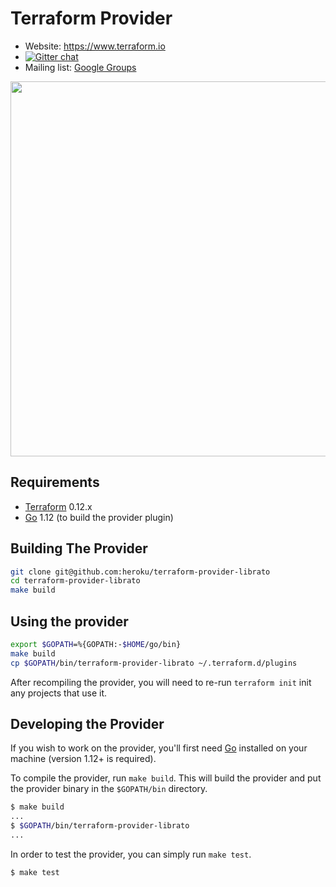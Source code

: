 Terraform Provider
==================

- Website: https://www.terraform.io
- [![Gitter chat](https://badges.gitter.im/hashicorp-terraform/Lobby.png)](https://gitter.im/hashicorp-terraform/Lobby)
- Mailing list: [Google Groups](http://groups.google.com/group/terraform-tool)

<img src="https://cdn.rawgit.com/hashicorp/terraform-website/master/content/source/assets/images/logo-hashicorp.svg" width="600px">

Requirements
------------

-	[Terraform](https://www.terraform.io/downloads.html) 0.12.x
-	[Go](https://golang.org/doc/install) 1.12 (to build the provider plugin)

Building The Provider
---------------------

```sh
git clone git@github.com:heroku/terraform-provider-librato
cd terraform-provider-librato
make build
```

Using the provider
----------------------

```sh
export $GOPATH=%{GOPATH:-$HOME/go/bin}
make build
cp $GOPATH/bin/terraform-provider-librato ~/.terraform.d/plugins
```

After recompiling the provider, you will need to re-run `terraform init` init any projects that use it.

Developing the Provider
---------------------------

If you wish to work on the provider, you'll first need [Go](http://www.golang.org) installed on your machine (version 1.12+ is required).

To compile the provider, run `make build`. This will build the provider and put the provider binary in the `$GOPATH/bin` directory.

```sh
$ make build
...
$ $GOPATH/bin/terraform-provider-librato
...
```

In order to test the provider, you can simply run `make test`.

```sh
$ make test
```
